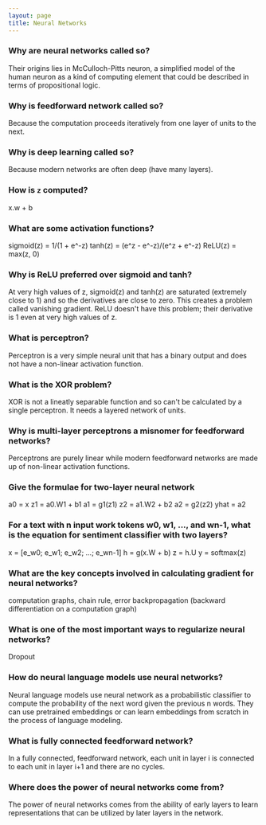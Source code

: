 ```yaml
---
layout: page
title: Neural Networks
---
```

### Why are neural networks called so?
Their origins lies in McCulloch-Pitts neuron, a simplified model of the human neuron as a kind of computing element that could be described in terms of propositional logic.

### Why is feedforward network called so?
Because the computation proceeds iteratively from one layer of units to the next.

### Why is deep learning called so?
Because modern networks are often deep (have many layers).

### How is `z` computed?
x.w + b

### What are some activation functions?
sigmoid(z) = 1/(1 + e^-z)
tanh(z) = (e^z - e^-z)/(e^z + e^-z)
ReLU(z) = max(z, 0)

### Why is ReLU preferred over sigmoid and tanh?
At very high values of z, sigmoid(z) and tanh(z) are saturated (extremely close to 1) and so the derivatives are close to zero. This creates a problem called vanishing gradient. ReLU doesn't have this problem; their derivative is 1 even at very high values of z.

### What is perceptron?
Perceptron is a very simple neural unit that has a binary output and does not have a non-linear activation function.

### What is the XOR problem?
XOR is not a lineatly separable function and so can't be calculated by a single perceptron. It needs a layered network of units.

### Why is multi-layer perceptrons a misnomer for feedforward networks?
Perceptrons are purely linear while modern feedforward networks are made up of non-linear activation functions.

### Give the formulae for two-layer neural network
a0 = x
z1 = a0.W1 + b1
a1 = g1(z1)
z2 = a1.W2 + b2
a2 = g2(z2)
yhat = a2

### For a text with n input work tokens w0, w1, ..., and wn-1, what is the equation for sentiment classifier with two layers?
x = [e_w0; e_w1; e_w2; ...; e_wn-1]
h = g(x.W + b)
z = h.U
y = softmax(z)

### What are the key concepts involved in calculating gradient for neural networks?
computation graphs, chain rule, error backpropagation (backward differentiation on a computation graph)

### What is one of the most important ways to regularize neural networks?
Dropout

### How do neural language models use neural networks?
Neural language models use neural network as a probabilistic classifier to compute the probability of the next word given the previous n words. They can use pretrained embeddings or can learn embeddings from scratch in the process of language modeling.

### What is fully connected feedforward network?
In a fully connected, feedforward network, each unit in layer i is connected to each unit in layer i+1 and there are no cycles.

### Where does the power of neural networks come from?
The power of neural networks comes from the ability of early layers to learn representations that can be utilized by later layers in the network.